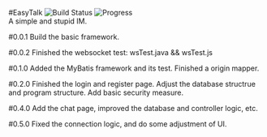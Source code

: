 #EasyTalk
![Build Status](https://travis-ci.org/stupidchen/EasyTalk.svg?branch=master)
![Progress](http://progressed.io/bar/60?title=progress) 
</br>
A simple and stupid IM.

#0.0.1
Build the basic framework.

#0.0.2
Finished the websocket test: wsTest.java && wsTest.js

#0.1.0
Added the MyBatis framework and its test. Finished a origin mapper.

#0.2.0
Finished the login and register page. Adjust the database structrue and program structure.
Add basic security measure.

#0.4.0
Add the chat page, improved the database and controller logic, etc.

#0.5.0
Fixed the connection logic, and do some adjustment of UI.
